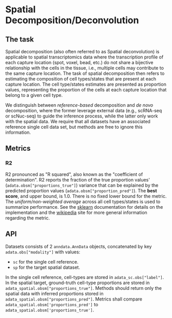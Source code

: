 # Spatial Decomposition/Deconvolution

## The task

Spatial decomposition (also often referred to as Spatial deconvolution) is
applicable to spatial transcriptomics data where the transcription profile of
each capture location (spot, voxel, bead, etc.) do not share a bijective
relationship with the cells in the tissue, i.e., multiple cells may contribute
to the same capture location. The task of spatial decomposition then refers to
estimating the composition of cell types/states that are present at each capture
location. The cell type/states estimates are presented as proportion values,
representing the proportion of the cells at each capture location that belong to
a given cell type.

We distinguish between _reference-based_ decomposition and _de novo_
decomposition, where the former leverage external data (e.g., scRNA-seq or
scNuc-seq) to guide the inference process, while the latter only work with the
spatial data. We require that all datasets have an associated reference single
cell data set, but methods are free to ignore this information.

## Metrics

### R2

R2 pronounced as "R squared", also known as the "coefficient of determination". R2
reports the fraction of the true proportion values' (`adata.obsm["proportions_true"]`)
variance that can be explained by the predicted proportion values
(`adata.obsm["proportion_pred"]`). The **best score**, and upper bound, is 1.0. There is
no fixed lower bound for the metric. The _uniform/non-weighted average_ across all cell
types/states is used to summarize performance. See the
[sklearn](https://scikit-learn.org/stable/modules/generated/sklearn.metrics.r2_score.html)
documentation for details on the implementation and the
[wikipedia](https://en.wikipedia.org/wiki/Coefficient_of_determination) site for more
general information regarding the metric.

## API

Datasets consists of 2 `anndata.AnnData` objects, concatenated by key
`adata.obs["modality"]` with values:

* `sc` for the single cell reference.
* `sp` for the target spatial dataset.

In the single cell reference, cell-types are stored in `adata_sc.obs["label"]`.
In the spatial target, ground-truth cell-type proportions are stored in
`adata_spatial.obsm["proportions_true"]`.
Methods should return only the spatial data with inferred proportions stored in
`adata_spatial.obsm["proportions_pred"]`.
Metrics shall compare `adata_spatial.obsm['proportions_pred']` to
`adata_spatial.obsm['proportions_true']`.

